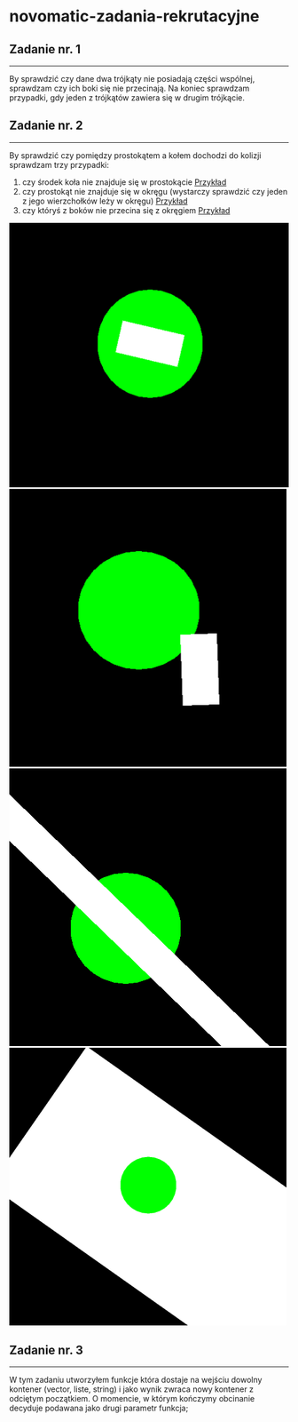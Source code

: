 # novomatic-zadania-rekrutacyjne

## Zadanie nr. 1 
-----------------------------------

By sprawdzić czy dane dwa trójkąty nie posiadają części wspólnej, sprawdzam czy ich boki się nie przecinają. Na koniec sprawdzam przypadki, gdy jeden z trójkątów zawiera się w drugim trójkącie. 


## Zadanie nr. 2
------------------------------------

By sprawdzić czy pomiędzy prostokątem a kołem dochodzi do kolizji sprawdzam trzy przypadki: 
  1) czy środek koła nie znajduje się w prostokącie  [Przykład](https://github.com/szymonSumara/novomatic-zadania-rekrutacyjne/blob/main/doc/case1.png)
  2) czy prostokąt nie znajduje się w okręgu (wystarczy sprawdzić czy jeden z jego wierzchołków leży w okręgu) [Przykład](https://github.com/szymonSumara/novomatic-zadania-rekrutacyjne/blob/main/doc/case1.png) 
  3) czy któryś z boków nie przecina się z okręgiem [Przykład](https://github.com/szymonSumara/novomatic-zadania-rekrutacyjne/blob/main/doc/case1.png)
  
  

   


  
![Employee data](https://github.com/szymonSumara/novomatic-zadania-rekrutacyjne/blob/main/doc/case1.png)
![Employee data](https://github.com/szymonSumara/novomatic-zadania-rekrutacyjne/blob/main/doc/case2.png)
![Employee data](https://github.com/szymonSumara/novomatic-zadania-rekrutacyjne/blob/main/doc/case3.png)
![Employee data](https://github.com/szymonSumara/novomatic-zadania-rekrutacyjne/blob/main/doc/case4.png)

## Zadanie nr. 3
-------------------------------------

W tym zadaniu utworzyłem funkcje która dostaje na wejściu dowolny kontener (vector, liste, string) i jako wynik zwraca nowy kontener z odciętym początkiem. O momencie, w którym kończymy obcinanie decyduje podawana jako drugi parametr funkcja;

